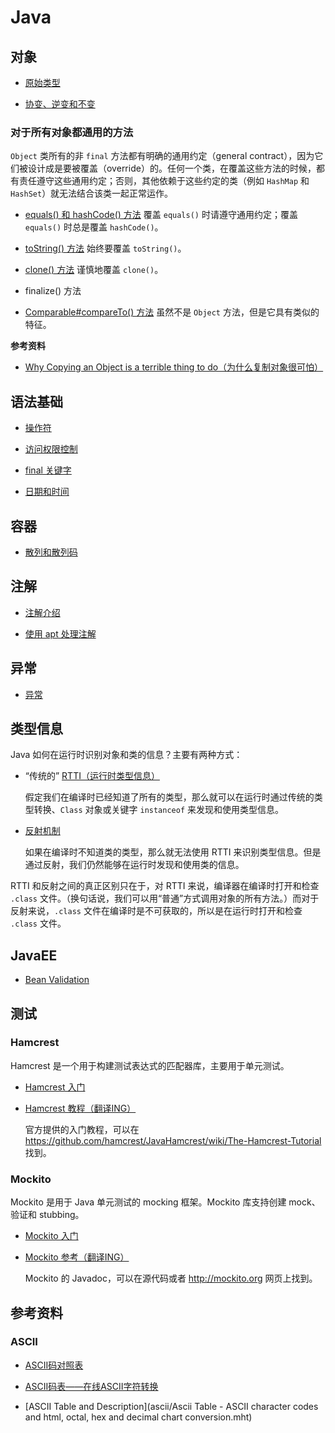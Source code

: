 # Java

## 对象

*   [原始类型](object/primitive-types.md)

*   [协变、逆变和不变](object/covariant-contravariant-invariant.md)

### 对于所有对象都通用的方法

`Object` 类所有的非 `final` 方法都有明确的通用约定（general contract），因为它们被设计成是要被覆盖（override）的。任何一个类，在覆盖这些方法的时候，都有责任遵守这些通用约定；否则，其他依赖于这些约定的类（例如 `HashMap` 和 `HashSet`）就无法结合该类一起正常运作。

*   [equals() 和 hashCode() 方法](object/common-methods-to-all-objects/equals-and-hashcode-method.md) 覆盖 `equals()` 时请遵守通用约定；覆盖 `equals()` 时总是覆盖 `hashCode()`。

*   [toString() 方法](object/common-methods-to-all-objects/tostring-method.md) 始终要覆盖 `toString()`。

*   [clone() 方法](object/common-methods-to-all-objects/clone-method.md) 谨慎地覆盖 `clone()`。

*   finalize() 方法

*   [Comparable#compareTo() 方法](object/common-methods-to-all-objects/compareto-method.md) 虽然不是 `Object` 方法，但是它具有类似的特征。
	
**参考资料**

*   [Why Copying an Object is a terrible thing to do（为什么复制对象很可怕）](http://www.agiledeveloper.com/articles/cloning072002.htm)

## 语法基础

*   [操作符](grammer/operators.md)

*   [访问权限控制](grammer/access-control.md)  

*   [final 关键字](grammer/final-keyword.md)

*   [日期和时间](date-and-time.md)

## 容器

*   [散列和散列码](containers/hashing-and-hash-codes.md)

## 注解

*   [注解介绍](annotations/annotation-introduction.md)

*   [使用 apt 处理注解](annotations/using-apt-to-process-annotations.md)

## 异常

*   [异常](exception.md)

## 类型信息

Java 如何在运行时识别对象和类的信息？主要有两种方式：

*   “传统的” [RTTI（运行时类型信息）](type-info/rtti.md)

	假定我们在编译时已经知道了所有的类型，那么就可以在运行时通过传统的类型转换、`Class` 对象或关键字 `instanceof` 来发现和使用类型信息。

*   [反射机制](type-info/reflection.md)

	如果在编译时不知道类的类型，那么就无法使用 RTTI 来识别类型信息。但是通过反射，我们仍然能够在运行时发现和使用类的信息。
	
RTTI 和反射之间的真正区别只在于，对 RTTI 来说，编译器在编译时打开和检查 `.class` 文件。（换句话说，我们可以用“普通”方式调用对象的所有方法。）而对于反射来说，`.class` 文件在编译时是不可获取的，所以是在运行时打开和检查 `.class` 文件。
	
## JavaEE

*   [Bean Validation](bean-validation/README.md)

## 测试

### Hamcrest

Hamcrest 是一个用于构建测试表达式的匹配器库，主要用于单元测试。

*   [Hamcrest 入门](hamcrest/hamcrest-start.md)

*   [Hamcrest 教程（翻译ING）](hamcrest/hamcrest-tutorial.md)

	官方提供的入门教程，可以在 https://github.com/hamcrest/JavaHamcrest/wiki/The-Hamcrest-Tutorial 找到。

### Mockito

Mockito 是用于 Java 单元测试的 mocking 框架。Mockito 库支持创建 mock、验证和 stubbing。

*   [Mockito 入门](mockito/mockito-start.md)

*   [Mockito 参考（翻译ING）](mockito/mockito-reference.md)

	Mockito 的 Javadoc，可以在源代码或者 http://mockito.org 网页上找到。

## 参考资料

### ASCII

*   [ASCII码对照表](http://tool.oschina.net/commons?type=4)

*   [ASCII码表——在线ASCII字符转换](ascii/ASCII码表——在线ASCII字符转换.mht)

*   [ASCII Table and Description](ascii/Ascii Table - ASCII character codes and html, octal, hex and decimal chart conversion.mht)
